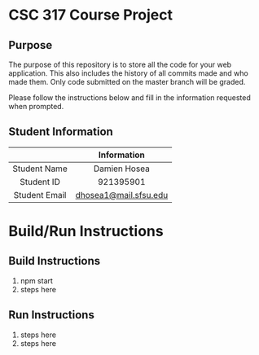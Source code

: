 # CSC 317 Course Project

## Purpose

The purpose of this repository is to store all the code for your web application. This also includes the history of all commits made and who made them. Only code submitted on the master branch will be graded.

Please follow the instructions below and fill in the information requested when prompted.

## Student Information

|               | Information   |
|:-------------:|:-------------:|
| Student Name  | Damien Hosea           |
| Student ID    | 921395901              |
| Student Email | dhosea1@mail.sfsu.edu  |



# Build/Run Instructions

## Build Instructions
1. npm start
2. steps here

## Run Instructions
1. steps here
2. steps here 
